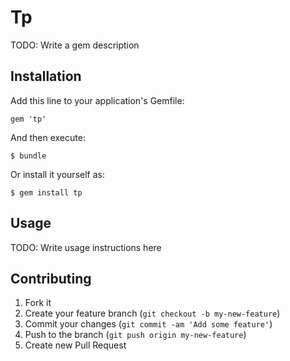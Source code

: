 # Tp

TODO: Write a gem description

## Installation

Add this line to your application's Gemfile:

    gem 'tp'

And then execute:

    $ bundle

Or install it yourself as:

    $ gem install tp

## Usage

TODO: Write usage instructions here

## Contributing

1. Fork it
2. Create your feature branch (`git checkout -b my-new-feature`)
3. Commit your changes (`git commit -am 'Add some feature'`)
4. Push to the branch (`git push origin my-new-feature`)
5. Create new Pull Request
